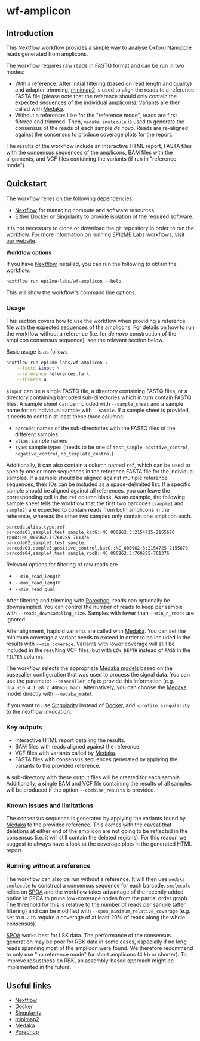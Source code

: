# wf-amplicon






## Introduction

This [Nextflow](https://www.nextflow.io/) workflow provides a simple way to
analyse Oxford Nanopore reads generated from amplicons.

The workflow requires raw reads in FASTQ format and can be run in two modes:
* With a reference: After initial filtering (based on read length and quality)
  and adapter trimming, [minimap2](https://github.com/lh3/minimap2) is used to
  align the reads to a reference FASTA file (please note that the reference
  should only contain the expected sequences of the individual amplicons).
  Variants are then called with
  [Medaka](https://github.com/nanoporetech/medaka).
* Without a reference: Like for the "reference mode", reads are first filtered
  and trimmed. Then, `medaka smolecule` is used to generate the consensus of the
  reads of each sample _de novo_. Reads are re-aligned against the consensus to
  produce coverage plots for the report.

The results of the workflow include an interactive HTML report, FASTA files with
the consensus sequences of the amplicons, BAM files with the alignments, and VCF
files containing the variants (if run in "reference mode").




## Quickstart

The workflow relies on the following dependencies:

- [Nextflow](https://www.nextflow.io/) for managing compute and software
  resources.
- Either [Docker](https://www.docker.com/products/docker-desktop) or
  [Singularity](https://docs.sylabs.io/guides/latest/user-guide/) to provide
  isolation of the required software.

It is not necessary to clone or download the git repository in order to run the
workflow. For more information on running EPI2ME Labs workflows, [visit our
website](https://labs.epi2me.io/wfindex).

**Workflow options**

If you have [Nextflow](https://www.nextflow.io/) installed, you can run the
following to obtain the workflow:

```
nextflow run epi2me-labs/wf-amplicon --help
```

This will show the workflow's command line options.

### Usage

This section covers how to use the workflow when providing a reference file with
the expected sequences of the amplicons. For details on how to run the workflow
without a reference (i.e. for _de novo_ construction of the amplicon consensus
sequence), see the relevant section below.

Basic usage is as follows

```bash
nextflow run epi2me-labs/wf-amplicon \
    --fastq $input \
    --reference references.fa \
    --threads 4
```

`$input` can be a single FASTQ file, a directory containing FASTQ files, or a
directory containing barcoded sub-directories which in turn contain FASTQ files.
A sample sheet can be included with `--sample_sheet` and a sample name for an
individual sample with `--sample`. If a sample sheet is provided, it needs to
contain at least these three columns:

- `barcode`: names of the sub-directories with the FASTQ files of the different
  samples
- `alias`: sample names
- `type`: sample types (needs to be one of `test_sample`, `positive_control`,
  `negative_control`, `no_template_control`)

Additionally, it can also contain a column named `ref`, which can be used to
specify one or more sequences in the reference FASTA file for the individual
samples. If a sample should be aligned against multiple reference sequences,
their IDs can be included as a space-delimited list. If a specific sample should
be aligned against all references, you can leave the corresponding cell in the
`ref` column blank. As an example, the following sample sheet tells the workflow
that the first two barcodes (`sample1` and `sample2`) are expected to contain
reads from both amplicons in the reference, whereas the other two samples only
contain one amplicon each.

```
barcode,alias,type,ref
barcode01,sample1,test_sample,katG::NC_000962.3:2154725-2155670 rpoB::NC_000962.3:760285-761376
barcode02,sample2,test_sample,
barcode03,sample3,positive_control,katG::NC_000962.3:2154725-2155670
barcode04,sample4,test_sample,rpoB::NC_000962.3:760285-761376
```

Relevant options for filtering of raw reads are

- `--min_read_length`
- `--max_read_length`
- `--min_read_qual`

After filtering and trimming with
[Porechop](https://github.com/rrwick/Porechop), reads can optionally be
downsampled. You can control the number of reads to keep per sample with
`--reads_downsampling_size`. Samples with fewer than `--min_n_reads` are
ignored.

After alignment, haploid variants are called with
[Medaka](https://github.com/nanoporetech/medaka). You can set the minimum
coverage a variant needs to exceed in order to be included in the results with
`--min_coverage`. Variants with lower coverage will still be included in the
resulting VCF files, but with `LOW_DEPTH` instead of `PASS` in the `FILTER`
column.

The workflow selects the appropriate
[Medaka models](https://github.com/nanoporetech/medaka#models) based on the basecaller
configuration that was used to process the signal data. You can use the
parameter `--basecaller_cfg` to provide this information (e.g.
`dna_r10.4.1_e8.2_400bps_hac`). Alternatively, you can choose the
[Medaka](https://github.com/nanoporetech/medaka) model directly with
`--medaka_model`.

If you want to use
[Singularity](https://docs.sylabs.io/guides/latest/user-guide/) instead of
[Docker](https://www.docker.com/products/docker-desktop), add `-profile
singularity` to the nextflow invocation.

### Key outputs

- Interactive HTML report detailing the results.
- BAM files with reads aligned against the reference.
- VCF files with variants called by
  [Medaka](https://github.com/nanoporetech/medaka).
- FASTA files with consensus sequences generated by applying the variants to the
  provided reference.

A sub-directory with these output files will be created for each sample.
Additionally, a single BAM and VCF file containing the results of all samples
will be produced if the option `--combine_results` is provided.

### Known issues and limitations

The consensus sequence is generated by applying the variants found by
[Medaka](https://github.com/nanoporetech/medaka) to the provided reference. This
comes with the caveat that deletions at either end of the amplicon are not going
to be reflected in the consensus (i.e. it will still contain the deleted
regions). For this reason we suggest to always have a look at the coverage plots
in the generated HTML report.

### Running without a reference

The workflow can also be run without a reference. It will then use
`medaka smolecule` to construct a consensus sequence for each barcode.
`smolecule` relies on [SPOA](https://github.com/rvaser/spoa) and the workflow
takes advantage of the recently added option in SPOA to prune low-coverage nodes
from the partial order graph. The threshold for this is relative to the number
of reads per sample (after filtering) and can be modified with
`--spoa_minimum_relative_coverage` (e.g. set to `0.2` to require a coverage of at least
20% of reads along the whole consensus).

[SPOA](https://github.com/rvaser/spoa) works best for LSK data. The performance
of the consensus generation may be poor for RBK data in some cases, especially
if no long reads spanning most of the amplicon were found. We therefore
recommend to only use "no reference mode" for short amplicons (4 kb or shorter).
To improve robustness on RBK, an assembly-based approach might be implemented in
the future.





## Useful links

- [Nextflow](https://www.nextflow.io/)
- [Docker](https://www.docker.com/products/docker-desktop)
- [Singularity](https://docs.sylabs.io/guides/latest/user-guide/)
- [minimap2](https://github.com/lh3/minimap2)
- [Medaka](https://github.com/nanoporetech/medaka)
- [Porechop](https://github.com/rrwick/Porechop)
